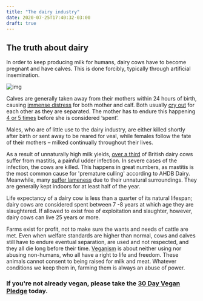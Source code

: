 ```yaml
---
title: "The dairy industry"
date: 2020-07-25T17:40:32-03:00
draft: true
---
```

## The truth about dairy

In order to keep producing milk for humans, dairy cows have to become pregnant and have calves. This is done forcibly, typically through artificial insemination.

![img](https://www.vegansociety.com/sites/default/files/uploads/20131020_0015_0.jpg)

Calves are generally taken away from their mothers within 24 hours of birth, causing [immense distress](https://www.youtube.com/watch?v=SYJPbrxdn8w) for both mother and calf. Both usually [cry out](https://www.youtube.com/watch?v=zBnZPJJ2QG4) for each other as they are separated. The mother has to endure this happening [4 or 5 times](http://dairy.ahdb.org.uk/resources-library/market-information/dairy-statistics/dairy-statistics-an-insiders-guide-2015/#.VvwD--IrKUl) before she is considered ‘spent’.

Males, who are of little use to the dairy industry, are either killed shortly after birth or sent away to be reared for veal, while females follow the fate of their mothers – milked continually throughout their lives.

As a result of unnaturally high milk yields, [over a third](http://dairy.ahdb.org.uk/technical-information/animal-health-welfare/mastitis/recordstools/incidence-rate/#.VvK2-eKLSUk) of British dairy cows suffer from mastitis, a painful udder infection. In severe cases of the infection, the cows are killed. This happens in great numbers, as mastitis is the most common cause for 'premature culling' according to AHDB Dairy. Meanwhile, many [suffer lameness](http://www.journalofdairyscience.org/article/S0022-0302(09)70735-0/fulltext?refuid=S0022-0302(11)00299-2&refissn=0022-0302#Lameness) due to their unnatural surroundings. They are generally kept indoors for at least half of the year.

Life expectancy of a dairy cow is less than a quarter of its natural lifespan; dairy cows are considered spent between 7 -8 years at which age they are slaughtered. If allowed to exist free of exploitation and slaughter, however, dairy cows can live 25 years or more.

Farms exist for profit, not to make sure the wants and needs of cattle are met. Even when welfare standards are higher than normal, cows and calves still have to endure eventual separation, are used and not respected, and they all die long before their time. [Veganism](https://www.vegansociety.com/go-vegan/definition-veganism) is about neither using nor abusing non-humans, who all have a right to life and freedom. These animals cannot consent to being raised for milk and meat. Whatever conditions we keep them in, farming them is always an abuse of power.

### If you're not already vegan, please take the [30 Day Vegan Pledge](https://www.vegansociety.com/try-vegan/take-vegan-pledge/30-day-vegan-pledge) today.
